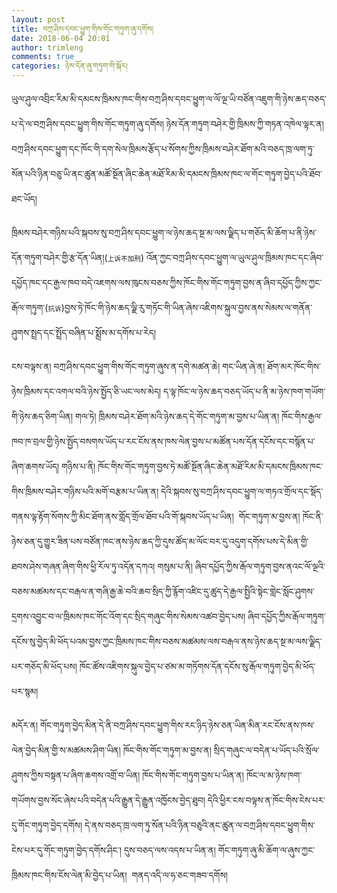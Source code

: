 ```yaml
---
layout: post
title: བཀྲ་ཤིས་དབང་ཕྱུག་གིས་གོང་གཏུག་ཞུ་དགོས།
date: 2018-06-04 20:01
author: trimleng
comments: true
categories: ཉེས་དོན་ཞུ་གཏུག་གི་སྐོར།
---
```

ཡུལ་ཤུལ་འབྲིང་རིམ་མི་དམངས་ཁྲིམས་ཁང་གིས་བཀྲ་ཤིས་དབང་ཕྱུག་ལ་ལོ་ལྔ་ཡི་བཙོན་འཇུག་གི་ཉེས་ཆད་བཅད་པ་དེ་ལ་བཀྲ་ཤིས་དབང་ཕྱུག་གིས་གོང་གཏུག་ཞུ་དགོས། ཉེས་དོན་གཏུག་བཤེར་གྱི་ཁྲིམས་ཀྱི་གཏན་འཁེལ་ལྟར་ན། བཀྲ་ཤིས་དབང་ཕྱུག་དང་ཁོང་གི་དག་སེལ་ཁྲིམས་རྩོད་པ་སོགས་ཀྱིས་ཁྲིམས་བཤེར་ཐོག་མའི་བཅད་ཁྲ་ལག་ཏུ་སོན་པའི་ཉིན་བཅུ་ཡི་ནང་ཚུན་མཚོ་སྔོན་ཞིང་ཆེན་མཐོ་རིམ་མི་དམངས་ཁྲིམས་ཁང་ལ་གོང་གཏུག་བྱེད་པའི་ཐོབ་ཐང་ཡོད།

<!--more-->ཁྲིམས་བཤེར་གཉིས་པའི་སྐབས་སུ་བཀྲ་ཤིས་དབང་ཕྱུག་ལ་ཉེས་ཆད་སྔ་མ་ལས་ལྗིད་པ་གཅོད་མི་ཆོག་པ་ནི་ཉེས་དོན་གཏུག་བཤེར་གྱི་རྩ་དོན་ཡིན།(<span style="font-size: 8pt;">上诉不加刑</span>) འོན་ཀྱང་བཀྲ་ཤིས་དབང་ཕྱུག་ལ་ཡུལ་ཤུལ་ཁྲིམས་ཁང་དང་ཞིབ་དཔྱོད་ཁང་དང་རྒྱལ་ཁབ་བདེ་འཇགས་ལས་ཁུངས་བཅས་ཀྱིས་ཁོང་གིས་གོང་གཏུག་བྱས་ན་ཞིབ་དཔྱོད་ཀྱིས་ཀྱང་རྒོལ་གཏུག་(<span style="font-size: 8pt;">抗诉</span>)བྱས་ཏེ་ཁོང་གི་ཉེས་ཆད་ལྗི་རུ་གཏོང་གི་ཡིན་ཞེས་འཇིགས་སྐུལ་བྱས་ནས་སེམས་ལ་གནོན་ཤུགས་སྤྲད་དང་སྤྲོད་བཞིན་པ་སྨྲོས་མ་དགོས་པ་རེད།
ངས་བལྟས་ན། བཀྲ་ཤིས་དབང་ཕྱུག་གིས་གོང་གཏུག་ཞུས་ན་དགེ་མཚན་ཆེ། གང་ཡིན་ཞེ་ན། ཐོག་མར་ཁོང་གིས་ཉེས་ཁྲིམས་དང་འགལ་བའི་ཉེས་སྤྱོད་ཅི་ཡང་ལས་མེད། ད་ལྟ་ཁོང་ལ་ཉེས་ཆད་བཅད་ཡོད་པ་ནི་མ་ཉེས་ཁག་གཡོག་གི་ཉེས་ཆད་ཅིག་ཡིན། གལ་ཏེ། ཁྲིམས་བཤེར་ཐོག་མའི་ཉེས་ཆད་དེ་གོང་གཏུག་མ་བྱས་པ་ཡིན་ན། ཁོང་གིས་རྒྱལ་ཁབ་ཁ་བྲལ་གྱི་ཉེས་སྤྱོད་བསགས་ཡོད་པ་རང་ངོས་ནས་ཁས་ལེན་བྱས་པ་མཚོན་པས་དོན་དངོས་དང་བསྙོན་པ་ཞིག་ཆགས་ཡོད། གཉིས་པ་ནི། ཁོང་གིས་གོང་གཏུག་བྱས་ཏེ་མཚོ་སྔོན་ཞིང་ཆེན་མཐོ་རིམ་མི་དམངས་ཁྲིམས་ཁང་གིས་ཁྲིམས་བཤེར་གཉིས་པའི་མགོ་བརྩམ་པ་ཡིན་ན། དེའི་སྐབས་སུ་བཀྲ་ཤིས་དབང་ཕྱུག་ལ་གཏའ་གྲོལ་དང་སྡོད་གནས་ལྟ་རྟོག་སོགས་ཀྱི་མིང་ཐོག་ནས་གློད་གྲོལ་ཐོབ་པའི་གོ་སྐབས་ཡོད་པ་ཡིན།  གོང་གཏུག་མ་བྱས་ན། ཁོང་ནི་ཉེས་ཅན་དུ་གྱུར་ཟིན་པས་བཙོན་ཁང་ནས་ཉེས་ཆད་ཀྱི་དུས་ཚོད་མ་ལོང་བར་དུ་འདུག་དགོས་པས་དེ་མིན་གྱི་ཐབས་ཤེས་གཞན་ཞིག་གིས་ཕྱི་རོལ་ཏུ་འདོན་དཀའ། གསུམ་པ་ནི། ཞིབ་དཔྱོད་ཀྱིས་རྒོལ་གཏུག་བྱས་ནའང་ལོ་ལྔའི་བཅས་མཚམས་དང་བརྒལ་ན་གཞི་རྒྱ་ཆེ་བའི་ཆབ་སྲིད་ཀྱི་རྙོག་འཛིང་དུ་ཚུད་དེ་རྒྱལ་སྤྱིའི་སྟེང་གླེང་སློང་ཤུགས་དྲགས་འབྱུང་བ་ལ་ཁྲིམས་ཁང་གོང་འོག་དང་སྲིད་གཞུང་གིས་སེམས་འཚབ་བྱེད་པས། ཞིབ་དཔྱོད་ཀྱིས་རྒོལ་གཏུག་དངོས་སུ་བྱེད་མི་ཕོད་པའམ་བྱས་ཀྱང་ཁྲིམས་ཁང་གིས་བཅས་མཚམས་ལས་བརྒལ་ནས་ཉེས་ཆད་སྔ་མ་ལས་ལྗིད་པར་གཅོད་མི་ཕོད་པས། ཁོང་ཚོས་འཇིགས་སྐུལ་བྱེད་པ་ཙམ་མ་གཏོགས་དོན་དངོས་སུ་རྒོལ་གཏུག་བྱེད་མི་ཕོད་པར་སྙམ།

མདོར་ན། གོང་གཏུག་བྱེད་མིན་དེ་ནི་བཀྲ་ཤིས་དབང་ཕྱུག་གིས་རང་ཉིད་ཉེས་ཅན་ཡིན་མིན་རང་ངོས་ནས་ཁས་ལེན་བྱེད་མིན་གྱི་ས་མཚམས་ཤིག་ཡིན། ཁོང་གིས་གོང་གཏུག་མ་བྱས་ན། སྲིད་གཞུང་ལ་བདེན་པ་ཡོད་པའི་སྲོལ་ཤུགས་ཀྱིས་བསྟན་པ་ཞིག་ཆགས་འགྲོ་བ་ཡིན། ཁོང་གིས་གོང་གཏུག་བྱས་པ་ཡིན་ན། ཁོང་ལ་མ་ཉེས་ཁག་གཡོགས་བྱས་སོང་ཞེས་པའི་བདེན་པའི་རྒྱུན་དེ་རྒྱུན་འཁྱོངས་བྱེད་ཐུབ། དེའི་ཕྱིར་ངས་བལྟས་ན་ཁོང་གིས་ངེས་པར་དུ་གོང་གཏུག་བྱེད་དགོས། དེ་ནས་བཅད་ཁྲ་ལག་ཏུ་སོན་པའི་ཉིན་བཅུའི་ནང་ཚུན་ལ་བཀྲ་ཤིས་དབང་ཕྱུག་གིས་ངེས་པར་དུ་གོང་གཏུག་བྱེད་དགོས་ཤིང་། དུས་བཅད་ལས་འདས་པ་ཡིན་ན། གོང་གཏུག་ཞུ་མི་ཆོག་ལ་ཞུས་ཀྱང་ཁྲིམས་ཁང་གིས་ངོས་ལེན་མི་བྱེད་པ་ཡིན།  གནད་འདི་ལ་ཧ་ཅང་གཟབ་དགོས།
